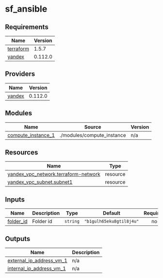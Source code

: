 # sf_ansible

<!-- BEGIN_TF_DOCS -->
## Requirements

| Name | Version |
|------|---------|
| <a name="requirement_terraform"></a> [terraform](#requirement\_terraform) | 1.5.7 |
| <a name="requirement_yandex"></a> [yandex](#requirement\_yandex) | 0.112.0 |

## Providers

| Name | Version |
|------|---------|
| <a name="provider_yandex"></a> [yandex](#provider\_yandex) | 0.112.0 |

## Modules

| Name | Source | Version |
|------|--------|---------|
| <a name="module_compute_instance_1"></a> [compute\_instance\_1](#module\_compute\_instance\_1) | ./modules/compute_instance | n/a |

## Resources

| Name | Type |
|------|------|
| [yandex_vpc_network.terraform-network](https://registry.terraform.io/providers/yandex-cloud/yandex/0.112.0/docs/resources/vpc_network) | resource |
| [yandex_vpc_subnet.subnet1](https://registry.terraform.io/providers/yandex-cloud/yandex/0.112.0/docs/resources/vpc_subnet) | resource |

## Inputs

| Name | Description | Type | Default | Required |
|------|-------------|------|---------|:--------:|
| <a name="input_folder_id"></a> [folder\_id](#input\_folder\_id) | Folder id | `string` | `"b1gulh65eku8gtil8j4u"` | no |

## Outputs

| Name | Description |
|------|-------------|
| <a name="output_external_ip_address_vm_1"></a> [external\_ip\_address\_vm\_1](#output\_external\_ip\_address\_vm\_1) | n/a |
| <a name="output_internal_ip_address_vm_1"></a> [internal\_ip\_address\_vm\_1](#output\_internal\_ip\_address\_vm\_1) | n/a |
<!-- END_TF_DOCS -->
